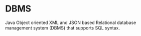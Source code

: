 # DBMS
Java Object oriented XML and JSON based Relational database management system (DBMS) that supports SQL syntax.

